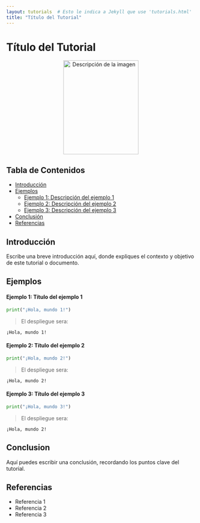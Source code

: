 ```yaml
---
layout: tutorials  # Esto le indica a Jekyll que use 'tutorials.html'
title: "Título del Tutorial"
---
```


# Título del Tutorial

<!-- Puedes reemplazar la imagen y ajustar el tamaño según sea necesario -->
<center><img src="img/tu_imagen.jpg" alt="Descripción de la imagen" width="200" height="250"></center>

## Tabla de Contenidos
<!-- Actualiza los enlaces a las secciones que realmente utilices -->
* [Introducción](#introducción)
* [Ejemplos](#ejemplos)
    * [Ejemplo 1: Descripción del ejemplo 1](#ejemplo-1-título-del-ejemplo-1)
    * [Ejemplo 2: Descripción del ejemplo 2](#ejemplo-2-título-del-ejemplo-2)
    * [Ejemplo 3: Descripción del ejemplo 3](#ejemplo-3-título-del-ejemplo-3)
* [Conclusión](#conclusion)
* [Referencias](#referencias)

## Introducción
<!-- Aquí puedes escribir una introducción que describa el propósito del tutorial y lo que el usuario aprenderá -->
Escribe una breve introducción aquí, donde expliques el contexto y objetivo de este tutorial o documento.

## Ejemplos
<!-- Asegúrate de que cada ejemplo esté bien explicado y relacionado con el tema del tutorial -->
#### Ejemplo 1: Título del ejemplo 1

```python
print("¡Hola, mundo 1!")

```
> El despliegue sera: 
```
¡Hola, mundo 1!
```

#### Ejemplo 2: Título del ejemplo 2

```python
print("¡Hola, mundo 2!")
```
> El despliegue sera: 
```
¡Hola, mundo 2!
```
#### Ejemplo 3: Título del ejemplo 3

```python
print("¡Hola, mundo 3!")

```
> El despliegue sera: 
```
¡Hola, mundo 2!
```

## Conclusion

<!-- Proporciona un resumen claro y conciso de lo que el usuario debería haber aprendido en este tutorial -->
Aquí puedes escribir una conclusión, recordando los puntos clave del tutorial.

## Referencias
<!-- Enlista cualquier fuente que hayas utilizado o que el usuario pueda consultar para más información -->
* Referencia 1
* Referencia 2
* Referencia 3
